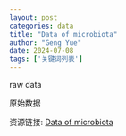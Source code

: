 ```yaml
---
layout: post
categories: data
title: "Data of microbiota"
author: "Geng Yue"
date: 2024-07-08
tags: ['关键词列表']
---
```


raw data

原始数据

资源链接: [Data of microbiota](https://doi.org/10.57760/sciencedb.10127)
